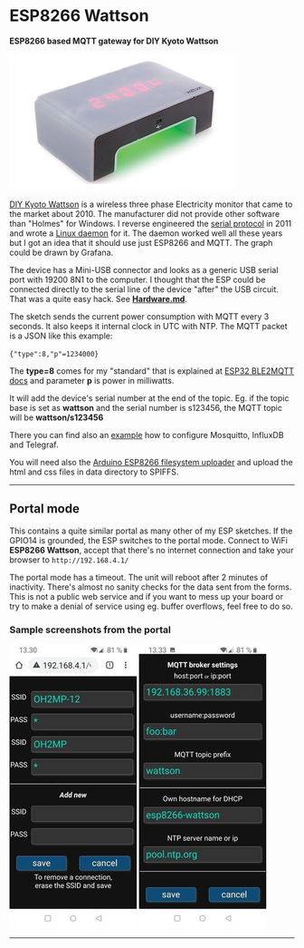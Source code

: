 # ESP8266 Wattson

__ESP8266 based MQTT gateway for DIY Kyoto Wattson__

![Wattson](i/wattson400x240.jpg)

[DIY Kyoto Wattson](http://www.diykyoto.com/uk/aboutus/wattson-classic) is a wireless three phase Electricity 
monitor that came to the market about 2010. The manufacturer did not provide other software than "Holmes" for 
Windows. I reverse engineered the [serial protocol](wattson_serial_protocol.txt) in 2011 and wrote a 
[Linux daemon](https://pikarinen.com/rrdwattsond/) for it. The daemon worked well all these years 
but I got an idea that it should use just ESP8266 and MQTT. The graph could be drawn by Grafana.

The device has a Mini-USB connector and looks as a generic USB serial port with 19200 8N1 to the computer.
I thought that the ESP could be connected directly to the serial line of the device "after" the USB circuit.
That was a quite easy hack. See __[Hardware.md](Hardware.md)__.

The sketch sends the current power consumption with MQTT every 3 seconds. It also keeps it internal clock
in UTC with NTP. The MQTT packet is a JSON like this example:

`{"type":8,"p"=1234000}`

The __type=8__ comes for my "standard" that is explained at
[ESP32 BLE2MQTT docs](https://github.com/oh2mp/esp32_ble2mqtt/blob/main/DATAFORMATS.md) and parameter __p__ is
power in milliwatts.

It will add the device's serial number at the end of the topic. Eg. if the topic base is set as __wattson__
and the serial number is s123456, the MQTT topic will be __wattson/s123456__

There you can find also an [example](https://github.com/oh2mp/esp32_ble2mqtt/blob/main/CONFIG_EXAMPLES.md) 
how to configure Mosquitto, InfluxDB and Telegraf.

You will need also the 
[Arduino ESP8266 filesystem uploader](https://github.com/esp8266/arduino-esp8266fs-plugin)
and upload the html and css files in data directory to SPIFFS.

-----------

## Portal mode

This contains a quite similar portal as many other of my ESP sketches. If the GPIO14 is grounded, the ESP 
switches to the portal mode. Connect to WiFi __ESP8266 Wattson__, accept that there's no internet 
connection and take your browser to `http://192.168.4.1/`

The portal mode has a timeout. The unit will reboot after 2 minutes of inactivity. There's almost no 
sanity checks for the data sent from the forms. This is not a public web service and if you want to mess 
up your board or try to make a denial of service using eg. buffer overflows, feel free to do so.

### Sample screenshots from the portal

![Wifi config](s/wifi.jpg)
![Other config](s/other.jpg)

------
